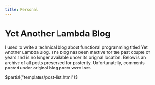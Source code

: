 ```yaml
---
title: Personal
---
```


Yet Another Lambda Blog
=======================

I used to write a technical blog about functional programming titled Yet Another
Lambda Blog.  The blog has been inactive for the past couple of years and is no
longer available under its original location.  Below is an archive of all posts
preserved for posterity.  Unfortunatelly, comments posted under original blog
posts were lost.

$partial("templates/post-list.html")$
